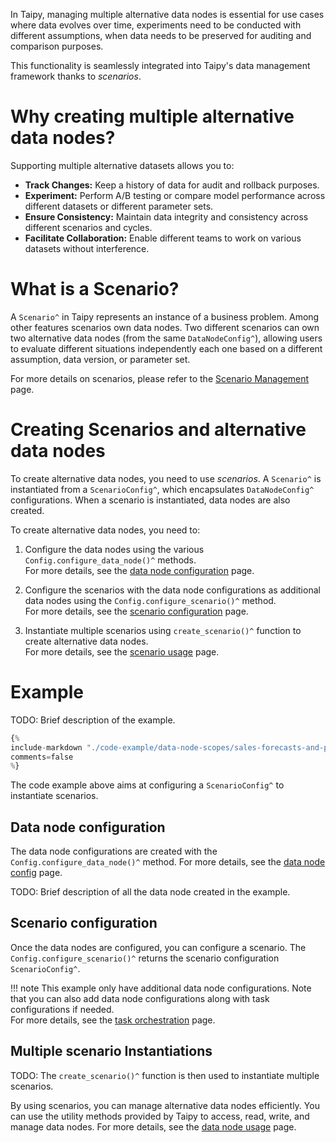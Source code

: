 In Taipy, managing multiple alternative data nodes is essential for use cases where
data evolves over time, experiments need to be conducted with different assumptions,
when data needs to be preserved for auditing and comparison purposes.

This functionality is seamlessly integrated into Taipy's data management framework
thanks to *scenarios*.

# Why creating multiple alternative data nodes?
Supporting multiple alternative datasets allows you to:

- **Track Changes:** Keep a history of data for audit and rollback purposes.
- **Experiment:** Perform A/B testing or compare model performance across different
    datasets or different parameter sets.
- **Ensure Consistency:** Maintain data integrity and consistency across different
    scenarios and cycles.
- **Facilitate Collaboration:** Enable different teams to work on various datasets
    without interference.

# What is a Scenario?
A `Scenario^` in Taipy represents an instance of a business problem. Among other features
scenarios own data nodes. Two different scenarios can own two alternative data nodes (from the
same `DataNodeConfig^`), allowing users to evaluate different situations independently
each one based on a different assumption, data version, or parameter set.

For more details on scenarios, please refer to the [Scenario Management](../scenario-mgt/index.md)
page.

# Creating Scenarios and alternative data nodes

To create alternative data nodes, you need to use *scenarios*. A `Scenario^` is
instantiated from a `ScenarioConfig^`, which encapsulates `DataNodeConfig^` configurations.
When a scenario is instantiated, data nodes are also created.

To create alternative data nodes, you need to:
1. Configure the data nodes using the various
    `Config.configure_data_node()^` methods.<br>
    For more details, see the [data node configuration](../data-integration/data-node-config.md) page.

2. Configure the scenarios with the data node configurations as additional data nodes using
    the `Config.configure_scenario()^` method.<br>
    For more details, see the [scenario configuration](../scenario-mgt/scenario-config.md)
    page.

3. Instantiate multiple scenarios using `create_scenario()^` function to create alternative
    data nodes.<br>
    For more details, see the [scenario usage](../scenario-mgt/scenario-mgt.md)
    page.

# Example

TODO: Brief description of the example.

```python linenums="1"
{%
include-markdown "./code-example/data-node-scopes/sales-forecasts-and-prod-orders.py"
comments=false
%}
```

The code example above aims at configuring a `ScenarioConfig^` to instantiate scenarios.

## Data node configuration

The data node configurations are created with the `Config.configure_data_node()^` method.
For more details, see the [data node config](../data-integration/data-node-config.md) page.

TODO: Brief description of all the data node created in the example.

## Scenario configuration

Once the data nodes are configured, you can configure a scenario. The `Config.configure_scenario()^`
returns the scenario configuration `ScenarioConfig^`.

!!! note
    This example only have additional data node configurations. Note that you can also
    add data node configurations along with task configurations if needed.<br>
    For more details, see the [task orchestration](../task-orchestration/scenario-config.md)
    page.

## Multiple scenario Instantiations

TODO:
The `create_scenario()^` function is then used to instantiate multiple scenarios.

By using scenarios, you can manage alternative data nodes efficiently. You can use
the utility methods provided by Taipy to access, read, write, and manage data nodes.
For more details, see the [data node usage](../data-integration/data-node-usage.md) page.
